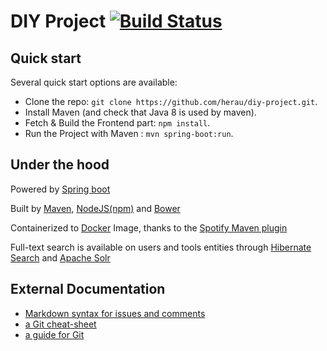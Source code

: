 # DIY Project  [![Build Status](https://travis-ci.org/herau/diy-project.svg)](https://travis-ci.org/herau/diy-project)

## Quick start

Several quick start options are available:

* Clone the repo: `git clone https://github.com/herau/diy-project.git`.
* Install Maven (and check that Java 8 is used by maven).
* Fetch & Build the Frontend part: `npm install`.
* Run the Project with Maven : `mvn spring-boot:run`.

## Under the hood

Powered by [Spring boot](http://docs.spring.io/spring-boot/docs/current-SNAPSHOT/reference/htmlsingle/)

Built by [Maven](https://maven.apache.org/guides/introduction/introduction-to-the-lifecycle.html),  [NodeJS(npm)](https://www.npmjs.com/) and [Bower](http://bower.io/)

Containerized to [Docker](https://www.docker.com/) Image, thanks to the [Spotify Maven plugin](https://github.com/spotify/docker-maven-plugin)

Full-text search is available on users and tools entities through [Hibernate Search](http://hibernate.org/search/) and [Apache Solr](http://lucene.apache.org/solr/)

## External Documentation

* [Markdown syntax for issues and comments](https://guides.github.com/features/mastering-markdown/)
* [a Git cheat-sheet](https://training.github.com/kit/downloads/fr/github-git-cheat-sheet.pdf)
* [a guide for Git](http://rogerdudler.github.io/git-guide/)
